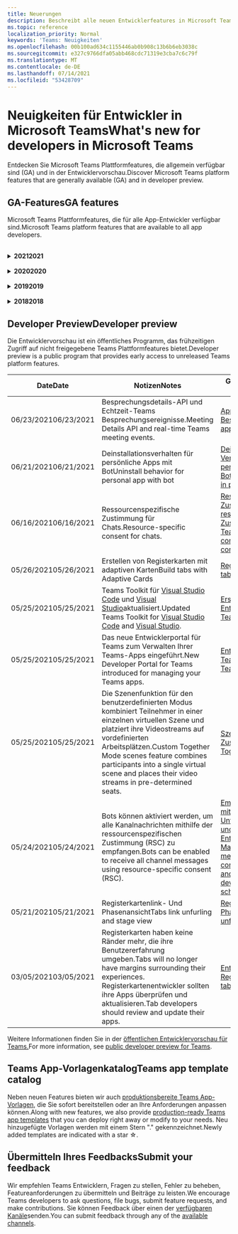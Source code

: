 ```yaml
---
title: Neuerungen
description: Beschreibt alle neuen Entwicklerfeatures in Microsoft Teams
ms.topic: reference
localization_priority: Normal
keywords: 'Teams: Neuigkeiten'
ms.openlocfilehash: 00b100ad634c1155446ab0b908c13b6b6eb3038c
ms.sourcegitcommit: e327c9766dfa05abb468cdc71319e3cba7c6c79f
ms.translationtype: MT
ms.contentlocale: de-DE
ms.lasthandoff: 07/14/2021
ms.locfileid: "53428709"
---
```

# <a name="whats-new-for-developers-in-microsoft-teams"></a><span data-ttu-id="b3878-104">Neuigkeiten für Entwickler in Microsoft Teams</span><span class="sxs-lookup"><span data-stu-id="b3878-104">What's new for developers in Microsoft Teams</span></span>

<span data-ttu-id="b3878-105">Entdecken Sie Microsoft Teams Plattformfeatures, die allgemein verfügbar sind (GA) und in der Entwicklervorschau.</span><span class="sxs-lookup"><span data-stu-id="b3878-105">Discover Microsoft Teams platform features that are generally available (GA) and in developer preview.</span></span>

## <a name="ga-features"></a><span data-ttu-id="b3878-106">GA-Features</span><span class="sxs-lookup"><span data-stu-id="b3878-106">GA features</span></span>

<span data-ttu-id="b3878-107">Microsoft Teams Plattformfeatures, die für alle App-Entwickler verfügbar sind.</span><span class="sxs-lookup"><span data-stu-id="b3878-107">Microsoft Teams platform features that are available to all app developers.</span></span>

<br>

<details>

<summary><span data-ttu-id="b3878-108"><b>2021</b></span><span class="sxs-lookup"><span data-stu-id="b3878-108"><b>2021</b></span></span></summary>

| <span data-ttu-id="b3878-109">**Date**</span><span class="sxs-lookup"><span data-stu-id="b3878-109">**Date**</span></span> | <span data-ttu-id="b3878-110">**Notizen**</span><span class="sxs-lookup"><span data-stu-id="b3878-110">**Notes**</span></span> | <span data-ttu-id="b3878-111">**Geänderte Themen**</span><span class="sxs-lookup"><span data-stu-id="b3878-111">**Changed topics**</span></span> |
| -------- | --------- | ------------------ |
|<span data-ttu-id="b3878-112">07/08/2021</span><span class="sxs-lookup"><span data-stu-id="b3878-112">07/08/2021</span></span>|<span data-ttu-id="b3878-113">Die Erweiterbarkeit der Besprechungs-App ist auf mobilgeräten verfügbar.</span><span class="sxs-lookup"><span data-stu-id="b3878-113">Meeting app extensibility is available on mobile.</span></span> <span data-ttu-id="b3878-114">Mobile Clients unterstützen Apps während einer Besprechung.</span><span class="sxs-lookup"><span data-stu-id="b3878-114">Mobile clients support apps during meeting.</span></span> |[<span data-ttu-id="b3878-115">Erweiterbarkeit der Besprechungs-App</span><span class="sxs-lookup"><span data-stu-id="b3878-115">Meeting app extensibility</span></span>](apps-in-teams-meetings/meeting-app-extensibility.md)|
|<span data-ttu-id="b3878-116">06/28/2021</span><span class="sxs-lookup"><span data-stu-id="b3878-116">06/28/2021</span></span>|<span data-ttu-id="b3878-117">Integrieren sie die Funktion "Personenauswahl".</span><span class="sxs-lookup"><span data-stu-id="b3878-117">Integrate People Picker capability.</span></span>|[<span data-ttu-id="b3878-118">Integration der Personenauswahlfunktion</span><span class="sxs-lookup"><span data-stu-id="b3878-118">Integrate People Picker capability</span></span>](concepts/device-capabilities/people-picker-capability.md)|  
|<span data-ttu-id="b3878-119">06/25/2021</span><span class="sxs-lookup"><span data-stu-id="b3878-119">06/25/2021</span></span>| <span data-ttu-id="b3878-120">Schrittweise Anleitung zum Senden proaktiver Nachrichten eingeführt.</span><span class="sxs-lookup"><span data-stu-id="b3878-120">Introduced step-by-step guide to send proactive messages.</span></span> | [<span data-ttu-id="b3878-121">Schrittweise Anleitung zum Senden proaktiver Nachrichten</span><span class="sxs-lookup"><span data-stu-id="b3878-121">Step-by-step guide to send proactive messages</span></span>](sbs-send-proactive.yml) |
|<span data-ttu-id="b3878-122">06/09/2021</span><span class="sxs-lookup"><span data-stu-id="b3878-122">06/09/2021</span></span>| <span data-ttu-id="b3878-123">Phasenansicht für Bilder in adaptiven Karten mit `allowExpand` Attribut.</span><span class="sxs-lookup"><span data-stu-id="b3878-123">Stage view for images in Adaptive Cards with `allowExpand` attribute.</span></span> | [<span data-ttu-id="b3878-124">Phasenansicht für Bilder in adaptiven Karten</span><span class="sxs-lookup"><span data-stu-id="b3878-124">Stage view for images in Adaptive Cards</span></span>](~/task-modules-and-cards/cards/cards-format.md) |
|<span data-ttu-id="b3878-125">05/31/2021</span><span class="sxs-lookup"><span data-stu-id="b3878-125">05/31/2021</span></span>| <span data-ttu-id="b3878-126">Registerkarten für Unterhaltungen.</span><span class="sxs-lookup"><span data-stu-id="b3878-126">Conversational tabs.</span></span> | [<span data-ttu-id="b3878-127">Starten und Fortsetzen von Unterhaltungen zu Inhalten in Ihren Registerkarten</span><span class="sxs-lookup"><span data-stu-id="b3878-127">Start and continue conversations about content in your tabs</span></span>](~/tabs/how-to/conversational-tabs.md) |
|<span data-ttu-id="b3878-128">05/24/2021</span><span class="sxs-lookup"><span data-stu-id="b3878-128">05/24/2021</span></span>| <span data-ttu-id="b3878-129">Aktualisierte Teams App-Entwurfsrichtlinien mit mobilen Mustern und mehr.</span><span class="sxs-lookup"><span data-stu-id="b3878-129">Updated Teams app design guidelines with mobile patterns and more.</span></span>|[<span data-ttu-id="b3878-130">Entwerfen Ihrer Teams-App</span><span class="sxs-lookup"><span data-stu-id="b3878-130">Designing your Teams app</span></span>](~/concepts/design/design-teams-app-overview.md)
|<span data-ttu-id="b3878-131">05/13/2021</span><span class="sxs-lookup"><span data-stu-id="b3878-131">05/13/2021</span></span>| <span data-ttu-id="b3878-132">Informationen zu mConnect und Skooler hinzugefügt.</span><span class="sxs-lookup"><span data-stu-id="b3878-132">Added information on mConnect and Skooler.</span></span>|[<span data-ttu-id="b3878-133">Moodle-Lernverwaltungssystem</span><span class="sxs-lookup"><span data-stu-id="b3878-133">Moodle learning management system</span></span>](resources/moodle-overview.md)
|<span data-ttu-id="b3878-134">05/10/2021</span><span class="sxs-lookup"><span data-stu-id="b3878-134">05/10/2021</span></span>| <span data-ttu-id="b3878-135">Manifest v1.10 wird veröffentlicht.</span><span class="sxs-lookup"><span data-stu-id="b3878-135">Manifest v1.10 is released.</span></span>|[<span data-ttu-id="b3878-136">Manifestschema</span><span class="sxs-lookup"><span data-stu-id="b3878-136">Manifest schema</span></span>](resources/schema/manifest-schema.md) |
|<span data-ttu-id="b3878-137">05/10/2021</span><span class="sxs-lookup"><span data-stu-id="b3878-137">05/10/2021</span></span>| <span data-ttu-id="b3878-138">Neue App-Anpassungsfunktion.</span><span class="sxs-lookup"><span data-stu-id="b3878-138">New app customization feature.</span></span>| [<span data-ttu-id="b3878-139">Aktivieren von Organisationen zum Anpassen Ihrer App</span><span class="sxs-lookup"><span data-stu-id="b3878-139">Enable orgs to customize your app</span></span>](concepts/design/enable-app-customization.md) |
|<span data-ttu-id="b3878-140">05/07/2021</span><span class="sxs-lookup"><span data-stu-id="b3878-140">05/07/2021</span></span>| <span data-ttu-id="b3878-141">Deep-Links für Audio- und Videoanrufe im Chat.</span><span class="sxs-lookup"><span data-stu-id="b3878-141">Deep links for audio and video calls in chat.</span></span> |[<span data-ttu-id="b3878-142">Deep-Links</span><span class="sxs-lookup"><span data-stu-id="b3878-142">Deep links</span></span>](concepts/build-and-test/deep-links.md#deep-linking-to-an-audio-or-audio-video-call) |
|<span data-ttu-id="b3878-143">04/30/2021</span><span class="sxs-lookup"><span data-stu-id="b3878-143">04/30/2021</span></span>|<span data-ttu-id="b3878-144">Neue Anleitung zum Veröffentlichen von Apps im Teams Store.</span><span class="sxs-lookup"><span data-stu-id="b3878-144">New guidance on how to publish apps to the Teams store.</span></span>|<span data-ttu-id="b3878-145">[Veröffentlichen Ihrer App im Teams Store,](concepts/deploy-and-publish/appsource/publish.md) [Teams Store-Validierungsrichtlinien](concepts/deploy-and-publish/appsource/prepare/teams-store-validation-guidelines.md)</span><span class="sxs-lookup"><span data-stu-id="b3878-145">[Publish your app to the Teams store](concepts/deploy-and-publish/appsource/publish.md), [Teams store validation guidelines](concepts/deploy-and-publish/appsource/prepare/teams-store-validation-guidelines.md)</span></span> |
|<span data-ttu-id="b3878-146">04/29/2021</span><span class="sxs-lookup"><span data-stu-id="b3878-146">04/29/2021</span></span> | <span data-ttu-id="b3878-147">Universelle Aktionen für adaptive Karten.</span><span class="sxs-lookup"><span data-stu-id="b3878-147">Universal Actions for Adaptive Cards.</span></span> | [<span data-ttu-id="b3878-148">Universal-Aktionen für adaptive Karten</span><span class="sxs-lookup"><span data-stu-id="b3878-148">Universal Actions for Adaptive Cards</span></span>](task-modules-and-cards/cards/universal-actions-for-adaptive-cards/overview.md) |
|<span data-ttu-id="b3878-149">04/29/2021</span><span class="sxs-lookup"><span data-stu-id="b3878-149">04/29/2021</span></span> | <span data-ttu-id="b3878-150">Benutzerspezifische Ansichten.</span><span class="sxs-lookup"><span data-stu-id="b3878-150">User Specific Views.</span></span> | [<span data-ttu-id="b3878-151">Benutzerspezifische Ansichten</span><span class="sxs-lookup"><span data-stu-id="b3878-151">User Specific Views</span></span>](task-modules-and-cards/cards/universal-actions-for-adaptive-cards/User-Specific-Views.md) |
|<span data-ttu-id="b3878-152">04/29/2021</span><span class="sxs-lookup"><span data-stu-id="b3878-152">04/29/2021</span></span> | <span data-ttu-id="b3878-153">Sequenzielle Workflows.</span><span class="sxs-lookup"><span data-stu-id="b3878-153">Sequential Workflows.</span></span> | [<span data-ttu-id="b3878-154">Sequenzielle Workflows</span><span class="sxs-lookup"><span data-stu-id="b3878-154">Sequential Workflows</span></span>](task-modules-and-cards/cards/universal-actions-for-adaptive-cards/Sequential-Workflows.md) |
|<span data-ttu-id="b3878-155">04/29/2021</span><span class="sxs-lookup"><span data-stu-id="b3878-155">04/29/2021</span></span> | <span data-ttu-id="b3878-156">Aktuelle Karten.</span><span class="sxs-lookup"><span data-stu-id="b3878-156">Up to date cards.</span></span> | [<span data-ttu-id="b3878-157">Aktuelle Karten</span><span class="sxs-lookup"><span data-stu-id="b3878-157">Up to date cards</span></span>](task-modules-and-cards/cards/universal-actions-for-adaptive-cards/Up-To-Date-Views.md) |
|<span data-ttu-id="b3878-158">04/08/2021</span><span class="sxs-lookup"><span data-stu-id="b3878-158">04/08/2021</span></span>| <span data-ttu-id="b3878-159">App-Anpassungsfeature.</span><span class="sxs-lookup"><span data-stu-id="b3878-159">App customization feature.</span></span>|<span data-ttu-id="b3878-160">[Übersicht über die Entwurfsteams-App,](concepts/design/enable-app-customization.md) [App Studio-Übersicht](concepts/build-and-test/app-studio-overview.md#connectors)und [Manifestschema](resources/schema/manifest-schema-dev-preview.md)</span><span class="sxs-lookup"><span data-stu-id="b3878-160">[Design teams app overview](concepts/design/enable-app-customization.md), [App studio overview](concepts/build-and-test/app-studio-overview.md#connectors), and [Manifest schema](resources/schema/manifest-schema-dev-preview.md)</span></span> |
|<span data-ttu-id="b3878-161">03/18/2021</span><span class="sxs-lookup"><span data-stu-id="b3878-161">03/18/2021</span></span>|<span data-ttu-id="b3878-162">Hinweis: Aktualisieren Sie auf Version 4.10 oder höher des Bot Framework SDK, da wir mit dem Veralteten Prozess für und begonnen `TeamsInfo.getMembers` `TeamsInfo.GetMembersAsync` haben.</span><span class="sxs-lookup"><span data-stu-id="b3878-162">Notice: Update to version 4.10 or above of the Bot Framework SDK, as we've started with the deprecation process for `TeamsInfo.getMembers` and `TeamsInfo.GetMembersAsync`.</span></span> | [<span data-ttu-id="b3878-163">Bot API-Änderungen für Team-/Chatmitglieder</span><span class="sxs-lookup"><span data-stu-id="b3878-163">Bot API Changes for Team/Chat Members</span></span>](resources/team-chat-member-api-changes.md) |
|<span data-ttu-id="b3878-164">03/05/2021</span><span class="sxs-lookup"><span data-stu-id="b3878-164">03/05/2021</span></span>|<span data-ttu-id="b3878-165">Hinweis: Registerkarten haben keine Ränder mehr, die ihre Benutzererfahrung umgeben.</span><span class="sxs-lookup"><span data-stu-id="b3878-165">Notice: Tabs will no longer have margins surrounding their experiences.</span></span> <span data-ttu-id="b3878-166">Registerkartenentwickler sollten ihre Apps überprüfen und aktualisieren.</span><span class="sxs-lookup"><span data-stu-id="b3878-166">Tab developers should review and update their apps.</span></span> | [<span data-ttu-id="b3878-167">Entfernen von Registerkartenrändern</span><span class="sxs-lookup"><span data-stu-id="b3878-167">Removing tab margins</span></span>](resources/removing-tab-margins.md) |
|<span data-ttu-id="b3878-168">03/05/2021</span><span class="sxs-lookup"><span data-stu-id="b3878-168">03/05/2021</span></span>|<span data-ttu-id="b3878-169">Standardfunktion für Installationsumfang und -gruppe.</span><span class="sxs-lookup"><span data-stu-id="b3878-169">Default install scope and group capability.</span></span>| [<span data-ttu-id="b3878-170">Standardfunktion für Installationsumfang und -gruppe</span><span class="sxs-lookup"><span data-stu-id="b3878-170">Default install scope and group capability</span></span>](concepts/deploy-and-publish/add-default-install-scope.md) |
|<span data-ttu-id="b3878-171">03/05/2021</span><span class="sxs-lookup"><span data-stu-id="b3878-171">03/05/2021</span></span>|<span data-ttu-id="b3878-172">Ordnen Sie persönliche App-Registerkarten neu an.</span><span class="sxs-lookup"><span data-stu-id="b3878-172">Reorder personal app tabs.</span></span>|[<span data-ttu-id="b3878-173">Neuanordnen der Chatregisterkarte in persönlichen Apps</span><span class="sxs-lookup"><span data-stu-id="b3878-173">Reorder the chat tab in personal apps</span></span>](tabs/how-to/create-personal-tab.md#reorder-static-personal-tabs)|
|<span data-ttu-id="b3878-174">03/04/2021</span><span class="sxs-lookup"><span data-stu-id="b3878-174">03/04/2021</span></span>|<span data-ttu-id="b3878-175">Informationsformatierung in adaptiven Karten.</span><span class="sxs-lookup"><span data-stu-id="b3878-175">Information masking in Adaptive cards.</span></span>| [<span data-ttu-id="b3878-176">Informationsformatierung in adaptiven Karten</span><span class="sxs-lookup"><span data-stu-id="b3878-176">Information masking in Adaptive cards</span></span>](task-modules-and-cards/cards/cards-format.md#information-masking-in-adaptive-cards) |
|<span data-ttu-id="b3878-177">02/19/2021</span><span class="sxs-lookup"><span data-stu-id="b3878-177">02/19/2021</span></span>|<span data-ttu-id="b3878-178">Standortfunktionen hinzugefügt.</span><span class="sxs-lookup"><span data-stu-id="b3878-178">Added location capabilities.</span></span> <br/> <span data-ttu-id="b3878-179">Informationen zu Standortfunktionen werden in der Übersicht über die Gerätefunktionen, systemeigenen Geräteberechtigungen, Integration von Medienfunktionen und QR- oder Strichcodescanner-Funktionsdateien hinzugefügt.</span><span class="sxs-lookup"><span data-stu-id="b3878-179">Location capabilities information is added in the device capabilities overview, native device permissions, integrate media capabilities, and QR or barcode scanner capability files.</span></span>|<span data-ttu-id="b3878-180">[Übersicht,](concepts/device-capabilities/device-capabilities-overview.md) [Geräteberechtigungen anfordern,](concepts/device-capabilities/native-device-permissions.md) [Medienfunktionen integrieren,](concepts/device-capabilities/mobile-camera-image-permissions.md) [QR- oder Strichcodescanner-Funktion integrieren,](concepts/device-capabilities/qr-barcode-scanner-capability.md) [Standortfunktionen integrieren](concepts/device-capabilities/location-capability.md)</span><span class="sxs-lookup"><span data-stu-id="b3878-180">[Overview](concepts/device-capabilities/device-capabilities-overview.md), [Request device permissions](concepts/device-capabilities/native-device-permissions.md), [Integrate media capabilities](concepts/device-capabilities/mobile-camera-image-permissions.md), [Integrate QR or barcode scanner capability](concepts/device-capabilities/qr-barcode-scanner-capability.md), [Integrate location capabilities](concepts/device-capabilities/location-capability.md)</span></span> |
|<span data-ttu-id="b3878-181">02/18/2021</span><span class="sxs-lookup"><span data-stu-id="b3878-181">02/18/2021</span></span>|<span data-ttu-id="b3878-182">Qr- oder Strichcodescannerfunktion hinzugefügt.</span><span class="sxs-lookup"><span data-stu-id="b3878-182">Added QR or barcode scanner capability.</span></span> <br/> <span data-ttu-id="b3878-183">Informationen zu QR- oder Strichcodescanner-Funktionen werden in der Übersicht über die Gerätefunktionen, systemeigenen Geräteberechtigungen und integrationsbezogenen Medienfunktionen hinzugefügt.</span><span class="sxs-lookup"><span data-stu-id="b3878-183">QR or barcode scanner  capability information is added in the device capabilities overview, native device permissions, and integrate media capabilities files.</span></span>|<span data-ttu-id="b3878-184">[Übersicht,](concepts/device-capabilities/device-capabilities-overview.md) [Geräteberechtigungen anfordern,](concepts/device-capabilities/native-device-permissions.md) [Medienfunktionen integrieren,](concepts/device-capabilities/mobile-camera-image-permissions.md) [QR- oder Strichcodescanner-Funktion integrieren](concepts/device-capabilities/qr-barcode-scanner-capability.md)</span><span class="sxs-lookup"><span data-stu-id="b3878-184">[Overview](concepts/device-capabilities/device-capabilities-overview.md), [Request device permissions](concepts/device-capabilities/native-device-permissions.md), [Integrate media capabilities](concepts/device-capabilities/mobile-camera-image-permissions.md), [Integrate QR or barcode scanner capability](concepts/device-capabilities/qr-barcode-scanner-capability.md)</span></span> |
|<span data-ttu-id="b3878-185">02/09/2021</span><span class="sxs-lookup"><span data-stu-id="b3878-185">02/09/2021</span></span>|<span data-ttu-id="b3878-186">Übersicht über die Gerätefunktionen hinzugefügt.</span><span class="sxs-lookup"><span data-stu-id="b3878-186">Added device capabilities overview.</span></span> <br/> <span data-ttu-id="b3878-187">Mikrofonfunktionsinformationen werden in den systemeigenen Geräteberechtigungen hinzugefügt und integrieren Medienfunktionendateien.</span><span class="sxs-lookup"><span data-stu-id="b3878-187">Microphone capability information is added in the native device permissions and integrate media capabilities files.</span></span>|<span data-ttu-id="b3878-188">[Übersicht,](concepts/device-capabilities/device-capabilities-overview.md) [Geräteberechtigungen anfordern,](concepts/device-capabilities/native-device-permissions.md) [Medienfunktionen integrieren](concepts/device-capabilities/mobile-camera-image-permissions.md)</span><span class="sxs-lookup"><span data-stu-id="b3878-188">[Overview](concepts/device-capabilities/device-capabilities-overview.md), [Request device permissions](concepts/device-capabilities/native-device-permissions.md), [Integrate media capabilities](concepts/device-capabilities/mobile-camera-image-permissions.md)</span></span>|

<br>

</details>

<br>

<details>
  
<summary><span data-ttu-id="b3878-189"><b>2020</b></span><span class="sxs-lookup"><span data-stu-id="b3878-189"><b>2020</b></span></span></summary>

| <span data-ttu-id="b3878-190">**Date**</span><span class="sxs-lookup"><span data-stu-id="b3878-190">**Date**</span></span> | <span data-ttu-id="b3878-191">**Notizen**</span><span class="sxs-lookup"><span data-stu-id="b3878-191">**Notes**</span></span> | <span data-ttu-id="b3878-192">**Geänderte Themen**</span><span class="sxs-lookup"><span data-stu-id="b3878-192">**Changed topics**</span></span> |
| -------- | --------- | ------------------ |
|<span data-ttu-id="b3878-193">11/30/2020</span><span class="sxs-lookup"><span data-stu-id="b3878-193">11/30/2020</span></span>|<span data-ttu-id="b3878-194">Identitätsplattformintegration mit Teams Toolkit und Visual Studio Code für Registerkarten.</span><span class="sxs-lookup"><span data-stu-id="b3878-194">Identity platform integration with Teams Toolkit and Visual Studio Code for tabs.</span></span>|[<span data-ttu-id="b3878-195">Single Sign-On-Authentifizierung mit Teams Toolkit und Visual Studio Code für Registerkarten</span><span class="sxs-lookup"><span data-stu-id="b3878-195">Single sign-on authentication with Teams Toolkit and Visual Studio Code for tabs</span></span>](toolkit/visual-studio-code-tab-sso.md)|
|<span data-ttu-id="b3878-196">11/16/2020</span><span class="sxs-lookup"><span data-stu-id="b3878-196">11/16/2020</span></span>|<span data-ttu-id="b3878-197">Teams App-Manifest auf Version 1.8 aktualisiert.</span><span class="sxs-lookup"><span data-stu-id="b3878-197">Teams app manifest updated to version 1.8.</span></span>|[<span data-ttu-id="b3878-198">Referenz: Manifestschema für Microsoft Teams</span><span class="sxs-lookup"><span data-stu-id="b3878-198">Reference: Manifest schema for Microsoft Teams</span></span>](resources/schema/manifest-schema.md)|
|<span data-ttu-id="b3878-199">11/10/2020</span><span class="sxs-lookup"><span data-stu-id="b3878-199">11/10/2020</span></span>|<span data-ttu-id="b3878-200">Teams Bot-Entwurfsrichtlinien.</span><span class="sxs-lookup"><span data-stu-id="b3878-200">Teams bot design guidelines.</span></span>|[<span data-ttu-id="b3878-201">Entwurfsrichtlinien für Bots</span><span class="sxs-lookup"><span data-stu-id="b3878-201">Bot design guidelines</span></span>](bots/design/bots.md)|
|<span data-ttu-id="b3878-202">09/30/2020</span><span class="sxs-lookup"><span data-stu-id="b3878-202">09/30/2020</span></span>|<span data-ttu-id="b3878-203">Das Senden und Empfangen von Dateien an Bots auf mobilen Geräten wird jetzt unterstützt.</span><span class="sxs-lookup"><span data-stu-id="b3878-203">Sending and receiving files to bots on mobile devices is now supported.</span></span>|[<span data-ttu-id="b3878-204">Senden und Empfangen von Dateien über Ihren Bot</span><span class="sxs-lookup"><span data-stu-id="b3878-204">Send and receive files through your bot</span></span>](resources/bot-v3/bots-files.md)|
|<span data-ttu-id="b3878-205">09/22/2020</span><span class="sxs-lookup"><span data-stu-id="b3878-205">09/22/2020</span></span>|<span data-ttu-id="b3878-206">Neue Informationen für die ersten Schritte mit Teams Entwicklung.</span><span class="sxs-lookup"><span data-stu-id="b3878-206">New information for getting started with Teams development.</span></span>|[<span data-ttu-id="b3878-207">Erstellen Ihrer ersten Teams-App-Übersicht</span><span class="sxs-lookup"><span data-stu-id="b3878-207">Build your first Teams app overview</span></span>](build-your-first-app/build-first-app-overview.md)|
|<span data-ttu-id="b3878-208">09/18/2020</span><span class="sxs-lookup"><span data-stu-id="b3878-208">09/18/2020</span></span>|<span data-ttu-id="b3878-209">Unterstützung für In-Meeting-Teams-Apps (Release Preview).</span><span class="sxs-lookup"><span data-stu-id="b3878-209">Support for in-meeting Teams apps (Release Preview).</span></span>|<span data-ttu-id="b3878-210">[Erstellen von Apps für Teams Besprechungen](apps-in-teams-meetings/create-apps-for-teams-meetings.md) und [Apps in Teams Besprechungen](apps-in-teams-meetings/teams-apps-in-meetings.md)</span><span class="sxs-lookup"><span data-stu-id="b3878-210">[Create apps for Teams meetings](apps-in-teams-meetings/create-apps-for-teams-meetings.md) and [Apps in Teams meetings](apps-in-teams-meetings/teams-apps-in-meetings.md)</span></span>|
|<span data-ttu-id="b3878-211">08/19/2020</span><span class="sxs-lookup"><span data-stu-id="b3878-211">08/19/2020</span></span>|<span data-ttu-id="b3878-212">Importieren sie Teams Nachrichten mit Microsoft Graph.</span><span class="sxs-lookup"><span data-stu-id="b3878-212">Import Teams messages with Microsoft Graph.</span></span>|[<span data-ttu-id="b3878-213">Plattform-Nachrichten von Drittanbietern mithilfe von Microsoft Graph in Teams importieren</span><span class="sxs-lookup"><span data-stu-id="b3878-213">Import third-party platform messages to Teams using Microsoft Graph</span></span>](graph-api/import-messages/import-external-messages-to-teams.md)
|<span data-ttu-id="b3878-214">08/12/2020</span><span class="sxs-lookup"><span data-stu-id="b3878-214">08/12/2020</span></span> |<span data-ttu-id="b3878-215">Unterstützung adaptiver Karten für eingehende Webhooks, die auf GA verschoben wurden.</span><span class="sxs-lookup"><span data-stu-id="b3878-215">Adaptive Cards support in incoming webhook moved to GA.</span></span>|[<span data-ttu-id="b3878-216">Senden von adaptiven Karten mithilfe eines eingehenden Webhooks</span><span class="sxs-lookup"><span data-stu-id="b3878-216">Send adaptive cards using an incoming webhook</span></span>](~/webhooks-and-connectors/how-to/connectors-using.md#send-adaptive-cards-using-an-incoming-webhook) |
|<span data-ttu-id="b3878-217">08/10/2020</span><span class="sxs-lookup"><span data-stu-id="b3878-217">08/10/2020</span></span>|<span data-ttu-id="b3878-218">Erste Schritte beim Erstellen Teams Apps mit dem Visual Studio Toolkit.</span><span class="sxs-lookup"><span data-stu-id="b3878-218">Get started building Teams apps with the Visual Studio Toolkit.</span></span>|[<span data-ttu-id="b3878-219">Erstellen von Apps mit dem Microsoft Teams Toolkit und Visual Studio Code</span><span class="sxs-lookup"><span data-stu-id="b3878-219">Build apps with the Microsoft Teams Toolkit and Visual Studio Code</span></span>](toolkit/visual-studio-overview.md) |
|<span data-ttu-id="b3878-220">08/06/2020</span><span class="sxs-lookup"><span data-stu-id="b3878-220">08/06/2020</span></span>|<span data-ttu-id="b3878-221">Unterstützung für die Tabs-SSO-Authentifizierung.</span><span class="sxs-lookup"><span data-stu-id="b3878-221">Support for Tabs SSO authentication.</span></span>|[<span data-ttu-id="b3878-222">Entwickeln einer SSO-Microsoft Teams-Registerkarte</span><span class="sxs-lookup"><span data-stu-id="b3878-222">Develop an SSO Microsoft Teams Tab</span></span>](tabs/how-to/authentication/auth-aad-sso.md#develop-an-sso-microsoft-teams-tab) |
|<span data-ttu-id="b3878-223">07/27/2020</span><span class="sxs-lookup"><span data-stu-id="b3878-223">07/27/2020</span></span> | <span data-ttu-id="b3878-224">Graph proaktive Bots und Nachrichten (Öffentliche Vorschau).</span><span class="sxs-lookup"><span data-stu-id="b3878-224">Graph proactive bots and messages (Public Preview).</span></span>|[<span data-ttu-id="b3878-225">Proaktive Bot-Installation und proaktives Messaging in Teams mit Microsoft Graph</span><span class="sxs-lookup"><span data-stu-id="b3878-225">Enable proactive bot installation and proactive messaging in Teams with Microsoft Graph</span></span>](graph-api/proactive-bots-and-messages/graph-proactive-bots-and-messages.md)|
|<span data-ttu-id="b3878-226">07/22/2020</span><span class="sxs-lookup"><span data-stu-id="b3878-226">07/22/2020</span></span> |<span data-ttu-id="b3878-227">Funktionsupdates für mobile Geräte.</span><span class="sxs-lookup"><span data-stu-id="b3878-227">Mobile device capability updates.</span></span>|[<span data-ttu-id="b3878-228">Anfordern von Geräteberechtigungen für die Registerkarte Microsoft Teams</span><span class="sxs-lookup"><span data-stu-id="b3878-228">Request device permissions for your Microsoft Teams tab</span></span>](concepts/device-capabilities/native-device-permissions.md) |
|<span data-ttu-id="b3878-229">07/20/2020</span><span class="sxs-lookup"><span data-stu-id="b3878-229">07/20/2020</span></span>|<span data-ttu-id="b3878-230">Teams App-Überprüfungstool für AppSource-Übermittlungen.</span><span class="sxs-lookup"><span data-stu-id="b3878-230">Teams App Validation Tool for AppSource submissions.</span></span>|[<span data-ttu-id="b3878-231">Teams App-Überprüfungstool</span><span class="sxs-lookup"><span data-stu-id="b3878-231">Teams App Validation Tool</span></span>](concepts/deploy-and-publish/appsource/prepare/submission-checklist.md)
|<span data-ttu-id="b3878-232">07/15/2020</span><span class="sxs-lookup"><span data-stu-id="b3878-232">07/15/2020</span></span>|<span data-ttu-id="b3878-233">Erstellen Sie einen virtuellen Assistenten für Teams.</span><span class="sxs-lookup"><span data-stu-id="b3878-233">Create a virtual assistant for Teams.</span></span>|[<span data-ttu-id="b3878-234">Virtual Assistant für Microsoft Teams</span><span class="sxs-lookup"><span data-stu-id="b3878-234">Virtual Assistant for Microsoft Teams</span></span>](samples/virtual-assistant.md)|
|<span data-ttu-id="b3878-235">07/14/2020</span><span class="sxs-lookup"><span data-stu-id="b3878-235">07/14/2020</span></span>|<span data-ttu-id="b3878-236">Anzeigen einer nativen Dokumentation zu Ladeanzeigen.</span><span class="sxs-lookup"><span data-stu-id="b3878-236">Surfacing a native loading indicator documentation.</span></span>|[<span data-ttu-id="b3878-237">Anzeigen einer systemeigenen Ladeanzeige</span><span class="sxs-lookup"><span data-stu-id="b3878-237">Showing a native loading indicator</span></span>](tabs/how-to/create-tab-pages/content-page.md#show-a-native-loading-indicator)
|<span data-ttu-id="b3878-238">07/01/2020</span><span class="sxs-lookup"><span data-stu-id="b3878-238">07/01/2020</span></span>|<span data-ttu-id="b3878-239">Erste Schritte beim Erstellen Teams Apps mit dem Visual Studio Code Toolkit.</span><span class="sxs-lookup"><span data-stu-id="b3878-239">Get started building Teams apps with the Visual Studio Code Toolkit.</span></span>|[<span data-ttu-id="b3878-240">Erstellen von Apps mit dem Microsoft Teams Toolkit und Visual Studio Code</span><span class="sxs-lookup"><span data-stu-id="b3878-240">Build apps with the Microsoft Teams Toolkit and Visual Studio Code</span></span>](toolkit/visual-studio-code-overview.md) |
|<span data-ttu-id="b3878-241">07/01/2020</span><span class="sxs-lookup"><span data-stu-id="b3878-241">07/01/2020</span></span>|<span data-ttu-id="b3878-242">Einmaliges Anmelden für Registerkarten GA für Teams Web- und Desktopclients.</span><span class="sxs-lookup"><span data-stu-id="b3878-242">Single sign-on for tabs GA for Teams web and desktop clients.</span></span>|[<span data-ttu-id="b3878-243">Single Sign-On (SSO)</span><span class="sxs-lookup"><span data-stu-id="b3878-243">Single Sign-On (SSO)</span></span>](tabs/how-to/authentication/auth-aad-sso.md)|
|<span data-ttu-id="b3878-244">06/05/2020</span><span class="sxs-lookup"><span data-stu-id="b3878-244">06/05/2020</span></span>| <span data-ttu-id="b3878-245">Das Manifestschema wurde auf Version 1.7 aktualisiert.</span><span class="sxs-lookup"><span data-stu-id="b3878-245">Manifest schema updated to version 1.7.</span></span>| [<span data-ttu-id="b3878-246">Referenz: Manifestschema für Microsoft Teams</span><span class="sxs-lookup"><span data-stu-id="b3878-246">Reference: Manifest schema for Microsoft Teams</span></span>](resources/schema/manifest-schema.md)|
|<span data-ttu-id="b3878-247">05/18/2020</span><span class="sxs-lookup"><span data-stu-id="b3878-247">05/18/2020</span></span>|<span data-ttu-id="b3878-248">Integrieren sie Power Virtual Agents in Teams.</span><span class="sxs-lookup"><span data-stu-id="b3878-248">Integrate Power Virtual Agents with Teams.</span></span>|[<span data-ttu-id="b3878-249">Integrieren eines Power Virtual Agents Chatbots in Microsoft Teams</span><span class="sxs-lookup"><span data-stu-id="b3878-249">Integrate a Power Virtual Agents chatbot with Microsoft Teams</span></span>](bots/how-to/add-power-virtual-agents-bot-to-teams.md)|
|<span data-ttu-id="b3878-250">04/01/2020</span><span class="sxs-lookup"><span data-stu-id="b3878-250">04/01/2020</span></span>|<span data-ttu-id="b3878-251">Integrieren Sie WFM-Systeme in den Schichten-Connector für Teams.</span><span class="sxs-lookup"><span data-stu-id="b3878-251">Integrate WFM systems with Shifts Connector for Teams.</span></span>|[<span data-ttu-id="b3878-252">Microsoft Teams Schichten von WFM-Connectors</span><span class="sxs-lookup"><span data-stu-id="b3878-252">Microsoft Teams Shifts WFM connectors</span></span>](samples/shifts-wfm-connectors.md)
|<span data-ttu-id="b3878-253">03/24/2020</span><span class="sxs-lookup"><span data-stu-id="b3878-253">03/24/2020</span></span> | <span data-ttu-id="b3878-254">Unterstützung für das Abrufen eines einzelnen Elements einer Unterhaltung und zusätzliche Unterstützung für das Abrufen von seitenseitigen Mitgliedern hinzugefügt.</span><span class="sxs-lookup"><span data-stu-id="b3878-254">Added support for retrieving a single member of a conversation, and additional support for retrieving paged members.</span></span> | [<span data-ttu-id="b3878-255">Teams-Kontext für Ihren Bot erhalten</span><span class="sxs-lookup"><span data-stu-id="b3878-255">Get Teams context for your bot</span></span>](~/bots/how-to/get-teams-context.md) |

<br>

</details>

<br>

<details>
  
<summary><span data-ttu-id="b3878-256"><b>2019</b></span><span class="sxs-lookup"><span data-stu-id="b3878-256"><b>2019</b></span></span></summary>

| <span data-ttu-id="b3878-257">**Date**</span><span class="sxs-lookup"><span data-stu-id="b3878-257">**Date**</span></span> | <span data-ttu-id="b3878-258">**Notizen**</span><span class="sxs-lookup"><span data-stu-id="b3878-258">**Notes**</span></span> | <span data-ttu-id="b3878-259">**Geänderte Themen**</span><span class="sxs-lookup"><span data-stu-id="b3878-259">**Changed topics**</span></span> |
| -------- | --------- | ------------------ |
| <span data-ttu-id="b3878-260">12/26/2019</span><span class="sxs-lookup"><span data-stu-id="b3878-260">12/26/2019</span></span> | <span data-ttu-id="b3878-261">Der `replyToId` Parameter in Nutzlasten, die an einen Bot gesendet werden, ist nicht mehr verschlüsselt, sodass Sie diesen Wert verwenden können, um Deeplinks zu diesen Nachrichten zu erstellen.</span><span class="sxs-lookup"><span data-stu-id="b3878-261">The `replyToId` parameter in payloads sent to a bot is no longer encrypted, allowing you to use this value to construct deeplinks to these messages.</span></span> <span data-ttu-id="b3878-262">Nachrichtennutzlasten enthalten die verschlüsselten Werte im `legacy.replyToId` Parameter.</span><span class="sxs-lookup"><span data-stu-id="b3878-262">Message payloads include the encrypted values in the parameter `legacy.replyToId`.</span></span>  |
| <span data-ttu-id="b3878-263">11/05/2019</span><span class="sxs-lookup"><span data-stu-id="b3878-263">11/05/2019</span></span> | <span data-ttu-id="b3878-264">Einmaliges Anmelden mit dem Teams JavaScript SDK.</span><span class="sxs-lookup"><span data-stu-id="b3878-264">Single sign-on using the Teams JavaScript SDK.</span></span> | [<span data-ttu-id="b3878-265">Einmaliges Anmelden</span><span class="sxs-lookup"><span data-stu-id="b3878-265">Single sign-on</span></span>](tabs/how-to/authentication/auth-aad-sso.md) |
| <span data-ttu-id="b3878-266">10/31/2019</span><span class="sxs-lookup"><span data-stu-id="b3878-266">10/31/2019</span></span> | <span data-ttu-id="b3878-267">Dokumentation zu Unterhaltungsbots und Messaging-Erweiterungen, die aktualisiert wurden, um das 4.6 Bot Framework SDK widerzuspiegeln.</span><span class="sxs-lookup"><span data-stu-id="b3878-267">Conversational bots and messaging extension documentation updated to reflect the 4.6 Bot Framework SDK.</span></span> <span data-ttu-id="b3878-268">Die Dokumentation für das v3 SDK finden Sie im Abschnitt "Ressourcen".</span><span class="sxs-lookup"><span data-stu-id="b3878-268">Documentation for the v3 SDK is available in the Resources section.</span></span> | <span data-ttu-id="b3878-269">Alle Dokumentationen zu Bot- und Messaging-Erweiterungen.</span><span class="sxs-lookup"><span data-stu-id="b3878-269">All bot and messaging extension documentation.</span></span> |
| <span data-ttu-id="b3878-270">10/31/2019</span><span class="sxs-lookup"><span data-stu-id="b3878-270">10/31/2019</span></span> | <span data-ttu-id="b3878-271">Neue Dokumentationsstruktur und Hauptartikelumgestaltung.</span><span class="sxs-lookup"><span data-stu-id="b3878-271">New documentation structure, and major article refactoring.</span></span> <span data-ttu-id="b3878-272">Melden Sie alle inaktiven Links oder 404er, indem Sie ein GitHub Problem erstellen.</span><span class="sxs-lookup"><span data-stu-id="b3878-272">Please report any dead links or 404's by creating a GitHub Issue.</span></span> | <span data-ttu-id="b3878-273">Alle!</span><span class="sxs-lookup"><span data-stu-id="b3878-273">All of them!</span></span> |
| <span data-ttu-id="b3878-274">09/13/2019</span><span class="sxs-lookup"><span data-stu-id="b3878-274">09/13/2019</span></span> | <span data-ttu-id="b3878-275">Der Anforderungsbot wird von der aktionsbasierten Messaging-Erweiterung installiert.</span><span class="sxs-lookup"><span data-stu-id="b3878-275">Request bot is installed from action-based messaging extension.</span></span> | [<span data-ttu-id="b3878-276">Initiieren von Aktionen mit Messaging-Erweiterungen</span><span class="sxs-lookup"><span data-stu-id="b3878-276">Initiate actions with messaging extensions</span></span>](resources/messaging-extension-v3/create-extensions.md#request-to-install-your-conversational-bot)
| <span data-ttu-id="b3878-277">08/28/2019</span><span class="sxs-lookup"><span data-stu-id="b3878-277">08/28/2019</span></span> | <span data-ttu-id="b3878-278">Unterstützung für private Kanäle in Registerkarten und Connectors.</span><span class="sxs-lookup"><span data-stu-id="b3878-278">Support for private channels in tabs and Connectors.</span></span> | [<span data-ttu-id="b3878-279">Kontext für Ihre Registerkarte erhalten</span><span class="sxs-lookup"><span data-stu-id="b3878-279">Get context for your tab</span></span>](tabs/how-to/access-teams-context.md#retrieve-context-in-private-channels) |
| <span data-ttu-id="b3878-280">06/20/2019</span><span class="sxs-lookup"><span data-stu-id="b3878-280">06/20/2019</span></span> | <span data-ttu-id="b3878-281">Freigeben einer externen Website von einer externen Website in einem Teams Kanal.</span><span class="sxs-lookup"><span data-stu-id="b3878-281">Share an external website, from an external website, into a Teams channel.</span></span> | [<span data-ttu-id="b3878-282">Freigeben für Teams</span><span class="sxs-lookup"><span data-stu-id="b3878-282">Share to Teams</span></span>](~/share-to-teams.md) |
| <span data-ttu-id="b3878-283">05/25/2019</span><span class="sxs-lookup"><span data-stu-id="b3878-283">05/25/2019</span></span> | <span data-ttu-id="b3878-284">Antworten Mit Bot-Nachricht vom Aufgabenmodul.</span><span class="sxs-lookup"><span data-stu-id="b3878-284">Respond with bot message from task module.</span></span> | [<span data-ttu-id="b3878-285">Antworten mit Bot-Nachricht vom Aufgabenmodul</span><span class="sxs-lookup"><span data-stu-id="b3878-285">Respond with bot message from task module</span></span>](resources/messaging-extension-v3/create-extensions.md#respond-with-an-adaptive-card-message-sent-from-a-bot) |
| <span data-ttu-id="b3878-286">05/25/2019</span><span class="sxs-lookup"><span data-stu-id="b3878-286">05/25/2019</span></span> | <span data-ttu-id="b3878-287">Bots in Gruppenchats.</span><span class="sxs-lookup"><span data-stu-id="b3878-287">Bots in group chats.</span></span> | [<span data-ttu-id="b3878-288">Interagieren mit einem Bot in Einem Gruppenchat oder Kanal</span><span class="sxs-lookup"><span data-stu-id="b3878-288">Interact with a bot in group chat or channel</span></span>](~/concepts/bots/bot-conversations/bots-conv-channel.md) |
| <span data-ttu-id="b3878-289">05/20/2019</span><span class="sxs-lookup"><span data-stu-id="b3878-289">05/20/2019</span></span> | <span data-ttu-id="b3878-290">Lokalisierung des App-Manifests.</span><span class="sxs-lookup"><span data-stu-id="b3878-290">App manifest localization.</span></span> | [<span data-ttu-id="b3878-291">App-Lokalisierung</span><span class="sxs-lookup"><span data-stu-id="b3878-291">App localization</span></span>](~/publishing/apps-localization.md) |
| <span data-ttu-id="b3878-292">05/20/2019</span><span class="sxs-lookup"><span data-stu-id="b3878-292">05/20/2019</span></span> | <span data-ttu-id="b3878-293">Nachrichtenaktionen.</span><span class="sxs-lookup"><span data-stu-id="b3878-293">Message actions.</span></span> | [<span data-ttu-id="b3878-294">Nachrichtenaktionen</span><span class="sxs-lookup"><span data-stu-id="b3878-294">Message Actions</span></span>](resources/messaging-extension-v3/create-extensions.md#action-type-message-extensions) |
| <span data-ttu-id="b3878-295">05/20/2019</span><span class="sxs-lookup"><span data-stu-id="b3878-295">05/20/2019</span></span> | <span data-ttu-id="b3878-296">Verbreitung von Links (benutzerdefinierte URL-Vorschau).</span><span class="sxs-lookup"><span data-stu-id="b3878-296">Link unfurling (custom URL previews).</span></span> | [<span data-ttu-id="b3878-297">Verbreiten von Links</span><span class="sxs-lookup"><span data-stu-id="b3878-297">Link unfurling</span></span>](messaging-extensions/how-to/link-unfurling.md)|
| <span data-ttu-id="b3878-298">05/06/2019</span><span class="sxs-lookup"><span data-stu-id="b3878-298">05/06/2019</span></span> | <span data-ttu-id="b3878-299">Anwendungszertifizierungsprogramm für Store-Apps.</span><span class="sxs-lookup"><span data-stu-id="b3878-299">Application Certification program for store apps.</span></span> | [<span data-ttu-id="b3878-300">Anwendungszertifizierung</span><span class="sxs-lookup"><span data-stu-id="b3878-300">Application Certification</span></span>](~/concepts/deploy-and-publish/appsource/post-publish/overview.md#complete-microsoft-365-certification) |
| <span data-ttu-id="b3878-301">05/06/2019</span><span class="sxs-lookup"><span data-stu-id="b3878-301">05/06/2019</span></span> | <span data-ttu-id="b3878-302">App-Vorlagen sind jetzt verfügbar.</span><span class="sxs-lookup"><span data-stu-id="b3878-302">App Templates are now available.</span></span> | [<span data-ttu-id="b3878-303">App-Vorlagen</span><span class="sxs-lookup"><span data-stu-id="b3878-303">App Templates</span></span>](~/samples/app-templates.md) |
| <span data-ttu-id="b3878-304">04/23/2019</span><span class="sxs-lookup"><span data-stu-id="b3878-304">04/23/2019</span></span> | <span data-ttu-id="b3878-305">Aktionsbasierte Messaging-Erweiterungen sind jetzt verfügbar.</span><span class="sxs-lookup"><span data-stu-id="b3878-305">Action-based Messaging Extensions are now available.</span></span> | [<span data-ttu-id="b3878-306">Aktionsbasierte Nachrichtenerweiterungen</span><span class="sxs-lookup"><span data-stu-id="b3878-306">Action-based Message Extensions</span></span>](~/concepts/messaging-extensions/create-extensions.md) |
| <span data-ttu-id="b3878-307">02/18/2019</span><span class="sxs-lookup"><span data-stu-id="b3878-307">02/18/2019</span></span> | <span data-ttu-id="b3878-308">Erstellen von Deep-Links zu privatem Chat.</span><span class="sxs-lookup"><span data-stu-id="b3878-308">Creating deep links to private chat.</span></span> | [<span data-ttu-id="b3878-309">Deep-Links zu einem Chat</span><span class="sxs-lookup"><span data-stu-id="b3878-309">Deep linking to a chat</span></span>](concepts/build-and-test/deep-links.md#deep-linking-to-a-chat) |
| <span data-ttu-id="b3878-310">01/23/2019</span><span class="sxs-lookup"><span data-stu-id="b3878-310">01/23/2019</span></span> | <span data-ttu-id="b3878-311">Anzeigen von SKU- und licenceType-Informationen im Registerkartenkontext.</span><span class="sxs-lookup"><span data-stu-id="b3878-311">Surfacing SKU and licenceType information in the tab context.</span></span> | [<span data-ttu-id="b3878-312">Registerkartenkontext</span><span class="sxs-lookup"><span data-stu-id="b3878-312">Tab Context</span></span>](~/concepts/tabs/tabs-context.md) |

<br>

</details>

<br>

<details>

<summary><span data-ttu-id="b3878-313"><b>2018</b></span><span class="sxs-lookup"><span data-stu-id="b3878-313"><b>2018</b></span></span></summary>

| <span data-ttu-id="b3878-314">**Date**</span><span class="sxs-lookup"><span data-stu-id="b3878-314">**Date**</span></span> | <span data-ttu-id="b3878-315">**Notizen**</span><span class="sxs-lookup"><span data-stu-id="b3878-315">**Notes**</span></span> | <span data-ttu-id="b3878-316">**Geänderte Themen**</span><span class="sxs-lookup"><span data-stu-id="b3878-316">**Changed topics**</span></span> |
| -------- | --------- | ------------------ |
| <span data-ttu-id="b3878-317">12.11.2018</span><span class="sxs-lookup"><span data-stu-id="b3878-317">11/12/2018</span></span> | <span data-ttu-id="b3878-318">Registerkarten im Gruppenchat sind jetzt in der veröffentlichten Version von Teams verfügbar.</span><span class="sxs-lookup"><span data-stu-id="b3878-318">Tabs in group chat is now available in the released version of Teams.</span></span> <span data-ttu-id="b3878-319">Im Rahmen dieser Arbeit wurde der Abschnitt "Registerkarten" aus Gründen der Übersichtlichkeit überarbeitet.</span><span class="sxs-lookup"><span data-stu-id="b3878-319">As part of this work, the tabs section has been reworked for clarity.</span></span>| [<span data-ttu-id="b3878-320">Konfigurierbare Registerkarten</span><span class="sxs-lookup"><span data-stu-id="b3878-320">Configurable tabs</span></span>](~/concepts/tabs/tabs-configurable.md) |
| <span data-ttu-id="b3878-321">11/11/2018</span><span class="sxs-lookup"><span data-stu-id="b3878-321">11/11/2018</span></span> | <span data-ttu-id="b3878-322">Erste Schritte für Node JS und .NET/C# wurden aktualisiert, um App Studio in Teams zu verwenden, und ein neuer Abschnitt zum Hosten von Node-basierten Teams Apps in Azure wurde hinzugefügt.</span><span class="sxs-lookup"><span data-stu-id="b3878-322">Getting started for Node JS and for .NET/C# has been updated to use App Studio in Teams, and a new section has been added on hosting Node based Teams apps in Azure.</span></span> | <span data-ttu-id="b3878-323">[Erste Schritte mit der Microsoft Teams-Plattform mit C#/.NET und App Studio,](~/get-started/get-started-dotnet-app-studio.md) [erste Schritte mit der Microsoft Teams-Plattform mit Node JS und App Studio,](~/get-started/get-started-nodejs-app-studio.md) [Hosten Ihrer Node Teams-App in Azure](~/get-started/get-started-nodejs-in-azure.md)</span><span class="sxs-lookup"><span data-stu-id="b3878-323">[Get started on the Microsoft Teams platform with C#/.NET and App Studio](~/get-started/get-started-dotnet-app-studio.md),  [Get started on the Microsoft Teams platform with Node JS and App Studio](~/get-started/get-started-nodejs-app-studio.md), [Host your Node Teams app in Azure](~/get-started/get-started-nodejs-in-azure.md)</span></span>|
| <span data-ttu-id="b3878-324">11/09/2018</span><span class="sxs-lookup"><span data-stu-id="b3878-324">11/09/2018</span></span> | <span data-ttu-id="b3878-325">Sie können jetzt Deep-Links zu privaten Chats zwischen Benutzern erstellen.</span><span class="sxs-lookup"><span data-stu-id="b3878-325">You can now create deep links to private chats between users.</span></span> | [<span data-ttu-id="b3878-326">Deep-Links zu einem Chat</span><span class="sxs-lookup"><span data-stu-id="b3878-326">Deep linking to a chat</span></span>](concepts/build-and-test/deep-links.md#deep-linking-to-a-chat) |
| <span data-ttu-id="b3878-327">08.11.2018</span><span class="sxs-lookup"><span data-stu-id="b3878-327">11/08/2018</span></span> | <span data-ttu-id="b3878-328">SharePoint-Framework 1.7 wurde ausgeliefert und enthält ein neues Feature, mit dem Microsoft Teams Registerkarte als SharePoint-Framework-Webpart verwendet werden kann.</span><span class="sxs-lookup"><span data-stu-id="b3878-328">SharePoint Framework 1.7 has shipped and with it a new feature to use Microsoft Teams tab as a SharePoint Framework web part.</span></span> | [<span data-ttu-id="b3878-329">Registerkarten in SharePoint</span><span class="sxs-lookup"><span data-stu-id="b3878-329">Tabs in SharePoint</span></span>](~/concepts/tabs/tabs-in-sharepoint.md) |
| <span data-ttu-id="b3878-330">11/05/2018</span><span class="sxs-lookup"><span data-stu-id="b3878-330">11/05/2018</span></span> | <span data-ttu-id="b3878-331">Das **Aufgabenmodulfeature** wurde veröffentlicht.</span><span class="sxs-lookup"><span data-stu-id="b3878-331">The **task module** feature was released.</span></span> <span data-ttu-id="b3878-332">Mit einem Aufgabenmodul können Sie modale Popupfunktionen in Ihrer Teams-Anwendung erstellen, sowohl von Bots als auch von Registerkarten.</span><span class="sxs-lookup"><span data-stu-id="b3878-332">A task module allows you to create modal popup experiences in your Teams application, from both bots and tabs.</span></span> <span data-ttu-id="b3878-333">Innerhalb des Popups können Sie Ihren eigenen benutzerdefinierten HTML-/JavaScript-Code ausführen, ein `<iframe>` -basiertes Widget wie ein YouTube- oder Microsoft Stream-Video anzeigen oder eine [adaptive Karte](/adaptive-cards/)anzeigen.</span><span class="sxs-lookup"><span data-stu-id="b3878-333">Inside the popup, you can run your own custom HTML/JavaScript code, show an `<iframe>`-based widget such as a YouTube or Microsoft Stream video, or display an [Adaptive card](/adaptive-cards/).</span></span> | <span data-ttu-id="b3878-334">[Aufgabenmodul (Übersicht),](~/concepts/task-modules/task-modules-overview.md) [Aufgabenmodul in Registerkarten,](~/concepts/task-modules/task-modules-tabs.md)  [Aufgabenmodul in Bots](~/concepts/task-modules/task-modules-bots.md)</span><span class="sxs-lookup"><span data-stu-id="b3878-334">[Task module Overview](~/concepts/task-modules/task-modules-overview.md), [task module in tabs](~/concepts/task-modules/task-modules-tabs.md),  [task module in bots](~/concepts/task-modules/task-modules-bots.md)</span></span> |
| <span data-ttu-id="b3878-335">10/05/2018</span><span class="sxs-lookup"><span data-stu-id="b3878-335">10/05/2018</span></span> | <span data-ttu-id="b3878-336">Formatierungsinformationen für Karten wurden auf desktop-, iOS- und Android-Clients für Teams aktualisiert und getestet.</span><span class="sxs-lookup"><span data-stu-id="b3878-336">Formatting information for cards has been updated and tested in the desktop, iOS, and Android clients for Teams.</span></span> | <span data-ttu-id="b3878-337">[Karten,](~/concepts/cards/cards.md) [Kartenformatierung](~/concepts/cards/cards-format.md)</span><span class="sxs-lookup"><span data-stu-id="b3878-337">[Cards](~/concepts/cards/cards.md), [Card formatting](~/concepts/cards/cards-format.md)</span></span> |
| <span data-ttu-id="b3878-338">09/24/2018</span><span class="sxs-lookup"><span data-stu-id="b3878-338">09/24/2018</span></span> | <span data-ttu-id="b3878-339">Anrufe und Onlinebesprechungen-APIs für Microsoft Graph wurden in der Betaversion veröffentlicht, und Teams Apps können jetzt mit Benutzern auf vielfältige Weise mitHilfe von Sprache und Video interagieren.</span><span class="sxs-lookup"><span data-stu-id="b3878-339">Calls and online meetings APIs for Microsoft Graph were released to beta, and Teams apps can now interact with users in rich ways using voice and video.</span></span> | <span data-ttu-id="b3878-340">[Bots für Anrufe und Onlinebesprechungen,](~/concepts/calls-and-meetings/registering-calling-bot.md) [Echtzeitmedienkonzepte,](~/concepts/calls-and-meetings/real-time-media-concepts.md) [Registrieren eines Aufrufen-Bots,](~/concepts/calls-and-meetings/registering-calling-bot.md) [Debuggen und lokale Tests,](~/concepts/calls-and-meetings/debugging-local-testing-calling-meeting-bots.md) [von der Anwendung gehostete Medien,](~/concepts/calls-and-meetings/requirements-considerations-application-hosted-media-bots.md) [Behandeln eingehender Anrufbenachrichtigungen](~/concepts/calls-and-meetings/call-notifications.md)</span><span class="sxs-lookup"><span data-stu-id="b3878-340">[Calls and online meetings bots](~/concepts/calls-and-meetings/registering-calling-bot.md), [Real-time media concepts](~/concepts/calls-and-meetings/real-time-media-concepts.md), [Registering a calling bot](~/concepts/calls-and-meetings/registering-calling-bot.md), [Debugging and local testing](~/concepts/calls-and-meetings/debugging-local-testing-calling-meeting-bots.md), [Application-hosted media](~/concepts/calls-and-meetings/requirements-considerations-application-hosted-media-bots.md), [Handling incoming call notifications](~/concepts/calls-and-meetings/call-notifications.md)</span></span> |
| <span data-ttu-id="b3878-341">09/11/2018</span><span class="sxs-lookup"><span data-stu-id="b3878-341">09/11/2018</span></span> | <span data-ttu-id="b3878-342">Registerkartenkonfigurationsseiten sind jetzt wesentlich höher.</span><span class="sxs-lookup"><span data-stu-id="b3878-342">Tab configuration pages are now significantly taller.</span></span> | [<span data-ttu-id="b3878-343">Registerkartendesign</span><span class="sxs-lookup"><span data-stu-id="b3878-343">Tab Design</span></span>](tabs/design/tabs.md) |
| <span data-ttu-id="b3878-344">08/15/2018</span><span class="sxs-lookup"><span data-stu-id="b3878-344">08/15/2018</span></span> | <span data-ttu-id="b3878-345">Adaptive Karten werden jetzt in Teams unterstützt.</span><span class="sxs-lookup"><span data-stu-id="b3878-345">Adaptive cards are now supported in Teams.</span></span>|[<span data-ttu-id="b3878-346">Adaptive Kartenaktionen in Teams</span><span class="sxs-lookup"><span data-stu-id="b3878-346">Adaptive card actions in Teams</span></span>](task-modules-and-cards/cards/cards-reference.md#adaptive-card) |
| <span data-ttu-id="b3878-347">08/10/2018</span><span class="sxs-lookup"><span data-stu-id="b3878-347">08/10/2018</span></span> | <span data-ttu-id="b3878-348">Clientunterstützung für DevTools.</span><span class="sxs-lookup"><span data-stu-id="b3878-348">Client support for DevTools.</span></span>| [<span data-ttu-id="b3878-349">DevTools für den Microsoft Teams-Desktopclient</span><span class="sxs-lookup"><span data-stu-id="b3878-349">DevTools for the Microsoft Teams Desktop Client</span></span>](~/resources/dev-preview/developer-preview-tools.md)|
| <span data-ttu-id="b3878-350">08/08/2018</span><span class="sxs-lookup"><span data-stu-id="b3878-350">08/08/2018</span></span> | <span data-ttu-id="b3878-351">Messaging-Erweiterungen unterstützen jetzt mehrere Befehle.</span><span class="sxs-lookup"><span data-stu-id="b3878-351">Messaging extensions now supports multiple commands.</span></span> | [<span data-ttu-id="b3878-352">composeExtensions.commands</span><span class="sxs-lookup"><span data-stu-id="b3878-352">composeExtensions.commands</span></span>](~/resources/schema/manifest-schema.md#composeextensionscommands)|
| <span data-ttu-id="b3878-353">08/07/2018</span><span class="sxs-lookup"><span data-stu-id="b3878-353">08/07/2018</span></span> | <span data-ttu-id="b3878-354">Die Inlinekonfiguration wird jetzt in Connectors unterstützt.</span><span class="sxs-lookup"><span data-stu-id="b3878-354">Inline configuration is now supported in Connectors.</span></span> <span data-ttu-id="b3878-355">Die Connectors-Dokumentation wurde ebenfalls überarbeitet und aus Gründen der Übersichtlichkeit erweitert.</span><span class="sxs-lookup"><span data-stu-id="b3878-355">The Connectors documentation has also been revised and expanded for clarity.</span></span>| [<span data-ttu-id="b3878-356">Connectors</span><span class="sxs-lookup"><span data-stu-id="b3878-356">Connectors</span></span>](~/concepts/connectors/connectors.md)|
| <span data-ttu-id="b3878-357">08/06/2018</span><span class="sxs-lookup"><span data-stu-id="b3878-357">08/06/2018</span></span> | <span data-ttu-id="b3878-358">Ihr Bot kann jetzt Dateien senden und empfangen.</span><span class="sxs-lookup"><span data-stu-id="b3878-358">Your bot can now send and receive files.</span></span>| [<span data-ttu-id="b3878-359">Senden und Empfangen von Dateien über Ihren Bot</span><span class="sxs-lookup"><span data-stu-id="b3878-359">Send and receive files through your bot</span></span>](~/bots/how-to/bots-filesv4.md)|
| <span data-ttu-id="b3878-360">07/23/2018</span><span class="sxs-lookup"><span data-stu-id="b3878-360">07/23/2018</span></span> | <span data-ttu-id="b3878-361">Informationen zur App-Neuzertifizierung wurden dem Abschnitt "Veröffentlichen" hinzugefügt.</span><span class="sxs-lookup"><span data-stu-id="b3878-361">Information about app re-certification has been added to the Publishing section.</span></span> |[<span data-ttu-id="b3878-362">Manifestberechtigungen</span><span class="sxs-lookup"><span data-stu-id="b3878-362">Manifest permissions</span></span>](resources/schema/manifest-schema.md#permissions)|
| <span data-ttu-id="b3878-363">07/16/2018</span><span class="sxs-lookup"><span data-stu-id="b3878-363">07/16/2018</span></span> | <span data-ttu-id="b3878-364">Der Registerkartenkonfigurationsseite wurde mehr Speicherplatz zugewiesen.</span><span class="sxs-lookup"><span data-stu-id="b3878-364">More space has been allocated to the tab configuration page.</span></span> | [<span data-ttu-id="b3878-365">Die Registerkartenkonfigurationsseite ist wesentlich höher</span><span class="sxs-lookup"><span data-stu-id="b3878-365">The tab configuration page is significantly taller</span></span>](tabs/design/tabs.md)|
| <span data-ttu-id="b3878-366">07/12/2018</span><span class="sxs-lookup"><span data-stu-id="b3878-366">07/12/2018</span></span> | <span data-ttu-id="b3878-367">Informationen zum Gastzugriff.</span><span class="sxs-lookup"><span data-stu-id="b3878-367">Information on guest access.</span></span> | [<span data-ttu-id="b3878-368">Gastzugriff in Microsoft Teams</span><span class="sxs-lookup"><span data-stu-id="b3878-368">Guest access in Microsoft Teams</span></span>](/microsoftteams/guest-access#guest-access-overview)|
| <span data-ttu-id="b3878-369">06/07/2018</span><span class="sxs-lookup"><span data-stu-id="b3878-369">06/07/2018</span></span> | <span data-ttu-id="b3878-370">Informationen zum Microsoft Teams Mandanten-App-Katalog wurden hinzugefügt.</span><span class="sxs-lookup"><span data-stu-id="b3878-370">Information for the Microsoft Teams Tenant App Catalog has been added.</span></span> | [<span data-ttu-id="b3878-371">Veröffentlichen Ihrer Microsoft Teams-App</span><span class="sxs-lookup"><span data-stu-id="b3878-371">Publish your Microsoft Teams app</span></span>](~/publishing/apps-publish.md)|
| <span data-ttu-id="b3878-372">05/29/2018</span><span class="sxs-lookup"><span data-stu-id="b3878-372">05/29/2018</span></span> | <span data-ttu-id="b3878-373">Adaptive Karten werden in Teams unterstützt.</span><span class="sxs-lookup"><span data-stu-id="b3878-373">Adaptive cards are supported in Teams.</span></span> | [<span data-ttu-id="b3878-374">Adaptive Kartenaktionen in Teams</span><span class="sxs-lookup"><span data-stu-id="b3878-374">Adaptive card actions in Teams</span></span>](task-modules-and-cards/cards/cards-reference.md) |
| <span data-ttu-id="b3878-375">04/17/2018</span><span class="sxs-lookup"><span data-stu-id="b3878-375">04/17/2018</span></span> | <span data-ttu-id="b3878-376">replyToID wurde der Nutzlast für die `Invoke` Aktionen und `MessageBack` Kartenaktionen hinzugefügt.</span><span class="sxs-lookup"><span data-stu-id="b3878-376">replyToID has been added to the payload for the `Invoke` and `MessageBack` card actions.</span></span> <span data-ttu-id="b3878-377">Dies ist besonders hilfreich, wenn Sie die Nachricht aktualisieren müssen, aus der die Kartenaktion stammt.</span><span class="sxs-lookup"><span data-stu-id="b3878-377">This is especially useful if you need to update the message that the card action came from.</span></span> | [<span data-ttu-id="b3878-378">Kartenaktionen</span><span class="sxs-lookup"><span data-stu-id="b3878-378">Card actions</span></span>](~/concepts/cards/cards-actions.md)|
| <span data-ttu-id="b3878-379">04/12/2018</span><span class="sxs-lookup"><span data-stu-id="b3878-379">04/12/2018</span></span> | <span data-ttu-id="b3878-380">Dieses Thema wurde hinzugefügt, um Änderungen an der Teams Programmierschnittstelle und diesem Dokumentationssatz nachzuverfolgen.</span><span class="sxs-lookup"><span data-stu-id="b3878-380">Added this topic to track changes to the Teams programming interface and this documentation set.</span></span> | [<span data-ttu-id="b3878-381">Neuerungen</span><span class="sxs-lookup"><span data-stu-id="b3878-381">What's new</span></span>](~/whats-new.md)|
| <span data-ttu-id="b3878-382">04/10/2018</span><span class="sxs-lookup"><span data-stu-id="b3878-382">04/10/2018</span></span> | <span data-ttu-id="b3878-383">Authentifizierungs-URLs wurden geändert, um die Mandanten-ID im Pfad konsistent zu verwenden.</span><span class="sxs-lookup"><span data-stu-id="b3878-383">Changed authentication URLs to consistently use the tenant ID in the path.</span></span> | <span data-ttu-id="b3878-384">[Authentifizierungsfluss für Registerkarten](~/concepts/authentication/auth-flow-tab.md), [AAD-Tab-Authentifizierung](~/concepts/authentication/auth-tab-AAD.md)</span><span class="sxs-lookup"><span data-stu-id="b3878-384">[Authentication flow for Tabs](~/concepts/authentication/auth-flow-tab.md), [AAD Tab authentication](~/concepts/authentication/auth-tab-AAD.md)</span></span>|
| <span data-ttu-id="b3878-385">04/06/2018</span><span class="sxs-lookup"><span data-stu-id="b3878-385">04/06/2018</span></span> | <span data-ttu-id="b3878-386">Entwurfsrichtlinien für die Verwendung des Befehlsfelds hinzugefügt.</span><span class="sxs-lookup"><span data-stu-id="b3878-386">Added design guidelines for using the Command Box.</span></span> |[<span data-ttu-id="b3878-387">Befehlsfeld</span><span class="sxs-lookup"><span data-stu-id="b3878-387">Command box</span></span>](~/resources/design/framework/command-box.md)|
| <span data-ttu-id="b3878-388">04/02/2018</span><span class="sxs-lookup"><span data-stu-id="b3878-388">04/02/2018</span></span> | <span data-ttu-id="b3878-389">Verwenden von Bots zum Senden von Benachrichtigungen für Ihre App.</span><span class="sxs-lookup"><span data-stu-id="b3878-389">Using bots to send notifications for your app.</span></span> |[<span data-ttu-id="b3878-390">Reine Benachrichtigungsbots</span><span class="sxs-lookup"><span data-stu-id="b3878-390">Notification-only bots</span></span>](~/concepts/bots/bots-notification-only.md)|
| <span data-ttu-id="b3878-391">03/27/2018</span><span class="sxs-lookup"><span data-stu-id="b3878-391">03/27/2018</span></span> | <span data-ttu-id="b3878-392">Erweiterte Dokumentation für proaktives Messaging.</span><span class="sxs-lookup"><span data-stu-id="b3878-392">Expanded documentation for proactive messaging.</span></span> |[<span data-ttu-id="b3878-393">Beginn einer Unterhaltung</span><span class="sxs-lookup"><span data-stu-id="b3878-393">Starting a conversation</span></span>](./concepts/bots/bot-conversations/bots-conv-proactive.md)|
| <span data-ttu-id="b3878-394">03/15/2018</span><span class="sxs-lookup"><span data-stu-id="b3878-394">03/15/2018</span></span> | <span data-ttu-id="b3878-395">Umgestaltete Dokumentation für Karten.</span><span class="sxs-lookup"><span data-stu-id="b3878-395">Refactored documentation for cards.</span></span> |<span data-ttu-id="b3878-396">[Karten,](~/concepts/cards/cards.md) [Kartenaktionen,](~/concepts/cards/cards-actions.md) [Kartenformatierung,](~/concepts/cards/cards-format.md) [Kartenreferenz](~/concepts/cards/cards-reference.md)</span><span class="sxs-lookup"><span data-stu-id="b3878-396">[Cards](~/concepts/cards/cards.md), [Card actions](~/concepts/cards/cards-actions.md), [Card formatting](~/concepts/cards/cards-format.md), [Card reference](~/concepts/cards/cards-reference.md)</span></span>|
| <span data-ttu-id="b3878-397">03/03/2018</span><span class="sxs-lookup"><span data-stu-id="b3878-397">03/03/2018</span></span> | <span data-ttu-id="b3878-398">Dokumentation für Teams App Studio hinzugefügt.</span><span class="sxs-lookup"><span data-stu-id="b3878-398">Added documentation for Teams App Studio.</span></span> |<span data-ttu-id="b3878-399">[Schnelles Entwickeln](~/get-started/get-started-app-studio.md)von Apps mit Teams App Studio [mithilfe der Steuerelementbibliothek in App Studio](~/get-started/app-studio-component-library.md)</span><span class="sxs-lookup"><span data-stu-id="b3878-399">[Quickly develop apps with Teams App Studio](~/get-started/get-started-app-studio.md), [Using the control library in App Studio](~/get-started/app-studio-component-library.md)</span></span>|
| <span data-ttu-id="b3878-400">02/27/2018</span><span class="sxs-lookup"><span data-stu-id="b3878-400">02/27/2018</span></span> | <span data-ttu-id="b3878-401">Beispielcode zum Veranschaulichen der AsTeamsChannelAccounts()-Methode hinzugefügt.</span><span class="sxs-lookup"><span data-stu-id="b3878-401">Added sample code to demonstrate AsTeamsChannelAccounts() method.</span></span> |[<span data-ttu-id="b3878-402">Kontext für Ihren Bot erhalten</span><span class="sxs-lookup"><span data-stu-id="b3878-402">Get context for your bot</span></span>](~/concepts/bots/bots-context.md)|
| <span data-ttu-id="b3878-403">02/05/2018</span><span class="sxs-lookup"><span data-stu-id="b3878-403">02/05/2018</span></span> | <span data-ttu-id="b3878-404">Themen für die ersten Schritte mit C# hinzugefügt.</span><span class="sxs-lookup"><span data-stu-id="b3878-404">Added topics for getting started using C#.</span></span> |[<span data-ttu-id="b3878-405">Erste Schritte mit der Microsoft Teams-Plattform mit C#/.NET</span><span class="sxs-lookup"><span data-stu-id="b3878-405">Get started on the Microsoft Teams platform with C#/.NET</span></span>](./get-started/get-started-dotnet-app-studio.md)|

<br>

</details>

## <a name="developer-preview"></a><span data-ttu-id="b3878-406">Developer Preview</span><span class="sxs-lookup"><span data-stu-id="b3878-406">Developer preview</span></span>

<span data-ttu-id="b3878-407">Die Entwicklervorschau ist ein öffentliches Programm, das frühzeitigen Zugriff auf nicht freigegebene Teams Plattformfeatures bietet.</span><span class="sxs-lookup"><span data-stu-id="b3878-407">Developer preview is a public program that provides early access to unreleased Teams platform features.</span></span>  

| <span data-ttu-id="b3878-408">**Date**</span><span class="sxs-lookup"><span data-stu-id="b3878-408">**Date**</span></span> | <span data-ttu-id="b3878-409">**Notizen**</span><span class="sxs-lookup"><span data-stu-id="b3878-409">**Notes**</span></span> | <span data-ttu-id="b3878-410">**Geänderte Themen**</span><span class="sxs-lookup"><span data-stu-id="b3878-410">**Changed topics**</span></span> |
| -------- | --------- | ------------------ |
|<span data-ttu-id="b3878-411">06/23/2021</span><span class="sxs-lookup"><span data-stu-id="b3878-411">06/23/2021</span></span>| <span data-ttu-id="b3878-412">Besprechungsdetails-API und Echtzeit-Teams Besprechungsereignisse.</span><span class="sxs-lookup"><span data-stu-id="b3878-412">Meeting Details API and real-time Teams meeting events.</span></span> | [<span data-ttu-id="b3878-413">Apps für Teams-Besprechungen erstellen</span><span class="sxs-lookup"><span data-stu-id="b3878-413">Create apps for Teams meetings</span></span>](~/apps-in-teams-meetings/create-apps-for-teams-meetings.md#meeting-details-api) |
|<span data-ttu-id="b3878-414">06/21/2021</span><span class="sxs-lookup"><span data-stu-id="b3878-414">06/21/2021</span></span>|<span data-ttu-id="b3878-415">Deinstallationsverhalten für persönliche Apps mit Bot</span><span class="sxs-lookup"><span data-stu-id="b3878-415">Uninstall behavior for personal app with bot</span></span> | [<span data-ttu-id="b3878-416">Deinstallieren von Verhaltensupdates in persönlichen Apps mit Bots</span><span class="sxs-lookup"><span data-stu-id="b3878-416">Uninstall behavior updates in personal apps with bots</span></span>](bots/how-to/conversations/subscribe-to-conversation-events.md#uninstall-behavior-for-personal-app-with-bot)|
|<span data-ttu-id="b3878-417">06/16/2021</span><span class="sxs-lookup"><span data-stu-id="b3878-417">06/16/2021</span></span>| <span data-ttu-id="b3878-418">Ressourcenspezifische Zustimmung für Chats.</span><span class="sxs-lookup"><span data-stu-id="b3878-418">Resource-specific consent for chats.</span></span> |<span data-ttu-id="b3878-419">[Ressourcenspezifische Zustimmung,](graph-api/rsc/resource-specific-consent.md) [ressourcenspezifische Zustimmungsberechtigungen in Teams testen](graph-api/rsc/test-resource-specific-consent.md)</span><span class="sxs-lookup"><span data-stu-id="b3878-419">[Resource-specific consent](graph-api/rsc/resource-specific-consent.md), [Test resource-specific consent permissions in Teams](graph-api/rsc/test-resource-specific-consent.md)</span></span>|  
|<span data-ttu-id="b3878-420">05/26/2021</span><span class="sxs-lookup"><span data-stu-id="b3878-420">05/26/2021</span></span>|<span data-ttu-id="b3878-421">Erstellen von Registerkarten mit adaptiven Karten</span><span class="sxs-lookup"><span data-stu-id="b3878-421">Build tabs with Adaptive Cards</span></span>|[<span data-ttu-id="b3878-422">Registerkarten erstellen</span><span class="sxs-lookup"><span data-stu-id="b3878-422">Build tabs</span></span>](tabs/how-to/build-adaptive-card-tabs.md)|
|<span data-ttu-id="b3878-423">05/25/2021</span><span class="sxs-lookup"><span data-stu-id="b3878-423">05/25/2021</span></span>| <span data-ttu-id="b3878-424">Teams Toolkit für [Visual Studio Code](https://marketplace.visualstudio.com/items?itemName=TeamsDevApp.ms-teams-vscode-extension) und [Visual Studio](https://marketplace.visualstudio.com/items?itemName=msft-vsteamstoolkit.vsteamstoolkit&ssr=false#overview)aktualisiert.</span><span class="sxs-lookup"><span data-stu-id="b3878-424">Updated Teams Toolkit for [Visual Studio Code](https://marketplace.visualstudio.com/items?itemName=TeamsDevApp.ms-teams-vscode-extension) and [Visual Studio](https://marketplace.visualstudio.com/items?itemName=msft-vsteamstoolkit.vsteamstoolkit&ssr=false#overview).</span></span> | [<span data-ttu-id="b3878-425">Erste Schritte mit Teams App-Entwicklung</span><span class="sxs-lookup"><span data-stu-id="b3878-425">Get started with Teams app development</span></span>](~/get-started/prerequisites.md) |
|<span data-ttu-id="b3878-426">05/25/2021</span><span class="sxs-lookup"><span data-stu-id="b3878-426">05/25/2021</span></span>| <span data-ttu-id="b3878-427">Das neue Entwicklerportal für Teams zum Verwalten Ihrer Teams-Apps eingeführt.</span><span class="sxs-lookup"><span data-stu-id="b3878-427">New Developer Portal for Teams introduced for managing your Teams apps.</span></span> | [<span data-ttu-id="b3878-428">Entwicklerportal für Teams</span><span class="sxs-lookup"><span data-stu-id="b3878-428">Developer Portal for Teams</span></span>](concepts/build-and-test/teams-developer-portal.md) |
|<span data-ttu-id="b3878-429">05/25/2021</span><span class="sxs-lookup"><span data-stu-id="b3878-429">05/25/2021</span></span>| <span data-ttu-id="b3878-430">Die Szenenfunktion für den benutzerdefinierten Modus kombiniert Teilnehmer in einer einzelnen virtuellen Szene und platziert ihre Videostreams auf vordefinierten Arbeitsplätzen.</span><span class="sxs-lookup"><span data-stu-id="b3878-430">Custom Together Mode scenes feature combines participants into a single virtual scene and places their video streams in pre-determined seats.</span></span> | [<span data-ttu-id="b3878-431">Szenen des benutzerdefinierten Zusammen-Modus</span><span class="sxs-lookup"><span data-stu-id="b3878-431">Custom Together Mode scenes</span></span>](~/apps-in-teams-meetings/teams-together-mode.md) |
|<span data-ttu-id="b3878-432">05/24/2021</span><span class="sxs-lookup"><span data-stu-id="b3878-432">05/24/2021</span></span>|<span data-ttu-id="b3878-433">Bots können aktiviert werden, um alle Kanalnachrichten mithilfe der ressourcenspezifischen Zustimmung (RSC) zu empfangen.</span><span class="sxs-lookup"><span data-stu-id="b3878-433">Bots can be enabled to receive all channel messages using resource-specific consent (RSC).</span></span>|<span data-ttu-id="b3878-434">[Empfangen aller Nachrichten mit RSC,](~/bots/how-to/conversations/channel-messages-with-rsc.md) [Bot-Unterhaltungsübersicht,](~/bots/how-to/conversations/conversation-basics.md) [Kanal- und Gruppenunterhaltungen](~/bots/how-to/conversations/channel-and-group-conversations.md)und [Entwicklervorschau-Manifestschema](~/resources/schema/manifest-schema-dev-preview.md)</span><span class="sxs-lookup"><span data-stu-id="b3878-434">[Receive all messages with RSC](~/bots/how-to/conversations/channel-messages-with-rsc.md), [bot conversation overview](~/bots/how-to/conversations/conversation-basics.md), [channel and group conversations](~/bots/how-to/conversations/channel-and-group-conversations.md), and [developer preview manifest schema](~/resources/schema/manifest-schema-dev-preview.md)</span></span> |
|<span data-ttu-id="b3878-435">05/21/2021</span><span class="sxs-lookup"><span data-stu-id="b3878-435">05/21/2021</span></span>|<span data-ttu-id="b3878-436">Registerkartenlink- Und Phasenansicht</span><span class="sxs-lookup"><span data-stu-id="b3878-436">Tabs link unfurling and stage view</span></span>|[<span data-ttu-id="b3878-437">Registerkartenlink- Und Phasenansicht</span><span class="sxs-lookup"><span data-stu-id="b3878-437">Tabs link unfurling and stage view</span></span>](tabs/tabs-link-unfurling.md) |
|<span data-ttu-id="b3878-438">03/05/2021</span><span class="sxs-lookup"><span data-stu-id="b3878-438">03/05/2021</span></span>| <span data-ttu-id="b3878-439">Registerkarten haben keine Ränder mehr, die ihre Benutzererfahrung umgeben.</span><span class="sxs-lookup"><span data-stu-id="b3878-439">Tabs will no longer have margins surrounding their experiences.</span></span> <span data-ttu-id="b3878-440">Registerkartenentwickler sollten ihre Apps überprüfen und aktualisieren.</span><span class="sxs-lookup"><span data-stu-id="b3878-440">Tab developers should review and update their apps.</span></span> | [<span data-ttu-id="b3878-441">Entfernen von Registerkartenrändern</span><span class="sxs-lookup"><span data-stu-id="b3878-441">Removing tab margins</span></span>](resources/removing-tab-margins.md) |

<span data-ttu-id="b3878-442">Weitere Informationen finden Sie in der [öffentlichen Entwicklervorschau für Teams.](~/resources/dev-preview/developer-preview-intro.md)</span><span class="sxs-lookup"><span data-stu-id="b3878-442">For more information, see [public developer preview for Teams](~/resources/dev-preview/developer-preview-intro.md).</span></span>

## <a name="teams-app-template-catalog"></a><span data-ttu-id="b3878-443">Teams App-Vorlagenkatalog</span><span class="sxs-lookup"><span data-stu-id="b3878-443">Teams app template catalog</span></span>

<span data-ttu-id="b3878-444">Neben neuen Features bieten wir auch [produktionsbereite Teams App-Vorlagen,](samples/app-templates.md) die Sie sofort bereitstellen oder an Ihre Anforderungen anpassen können.</span><span class="sxs-lookup"><span data-stu-id="b3878-444">Along with new features, we also provide [production-ready Teams app templates](samples/app-templates.md) that you can deploy right away or modify to your needs.</span></span> <span data-ttu-id="b3878-445">Neu hinzugefügte Vorlagen werden mit einem Stern "." gekennzeichnet.</span><span class="sxs-lookup"><span data-stu-id="b3878-445">Newly added templates are indicated with a star ☆.</span></span>

## <a name="submit-your-feedback"></a><span data-ttu-id="b3878-446">Übermitteln Ihres Feedbacks</span><span class="sxs-lookup"><span data-stu-id="b3878-446">Submit your feedback</span></span>

<span data-ttu-id="b3878-447">Wir empfehlen Teams Entwicklern, Fragen zu stellen, Fehler zu beheben, Featureanforderungen zu übermitteln und Beiträge zu leisten.</span><span class="sxs-lookup"><span data-stu-id="b3878-447">We encourage Teams developers to ask questions, file bugs, submit feature requests, and make contributions.</span></span> <span data-ttu-id="b3878-448">Sie können Feedback über einen der [verfügbaren Kanäle](feedback.md)senden.</span><span class="sxs-lookup"><span data-stu-id="b3878-448">You can submit feedback through any of the [available channels](feedback.md).</span></span>

